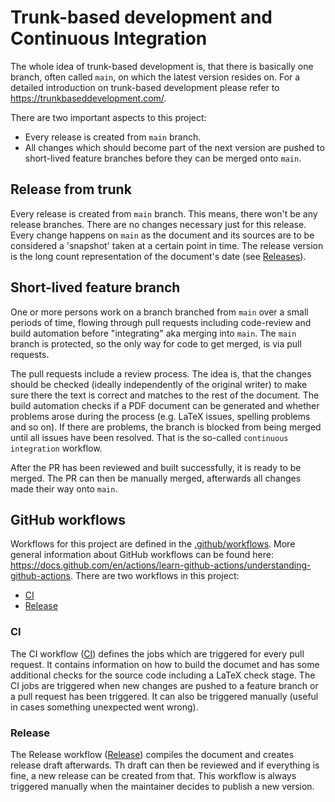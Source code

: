# Trunk-based development and Continuous Integration
The whole idea of trunk-based development is, that there is basically one branch, 
often called `main`, on which the latest version resides on.
For a detailed introduction on trunk-based development please refer to 
https://trunkbaseddevelopment.com/.

There are two important aspects to this project:
* Every release is created from `main` branch.
* All changes which should become part of the next version are pushed to short-lived 
  feature branches before they can be merged onto `main`.
  
## Release from trunk
Every release is created from `main` branch.
This means, there won't be any release branches.
There are no changes necessary just for this release.
Every change happens on `main` as the document and its sources are to be considered
a 'snapshot' taken at a certain point in time.
The release version is the long count representation of the document's date 
(see [Releases](releases.md)).

## Short-lived feature branch
One or more persons work on a branch branched from `main` over a small periods of time, flowing through pull requests including code-review and build automation before "integrating" 
aka merging into `main`.
The `main` branch is protected, so the only way for code to get merged, is via pull requests.

The pull requests include a review process.
The idea is, that the changes should be checked (ideally independently of the original writer) 
to make sure there the text is correct and matches to the rest of the document.
The build automation checks if a PDF document can be generated and whether
problems arose during the process (e.g. LaTeX issues, spelling problems and so on).
If there are problems, the branch is blocked from being merged until all issues have been resolved.
That is the so-called `continuous integration` workflow.

After the PR has been reviewed and built successfully, it is ready to be merged.
The PR can then be manually merged, afterwards all changes made their way onto `main`.

## GitHub workflows
Workflows for this project are defined in the [.github/workflows](.github/workflows).
More general information about GitHub workflows can be found here: 
https://docs.github.com/en/actions/learn-github-actions/understanding-github-actions.
There are two workflows in this project:
* [CI](ci.yml)
* [Release](release.yml)

### CI
The CI workflow ([CI](ci.yml))  defines the jobs which are triggered for every pull request.
It contains information on how to build the documet and has some additional checks for the
source code including a LaTeX check stage.
The CI jobs are triggered when new changes are pushed to a feature branch or a pull request
has been triggered.
It can also be triggered manually (useful in cases something unexpected went wrong).

### Release
The Release workflow ([Release](release.yml)) compiles the document and creates release draft
afterwards.
Th draft can then be reviewed and if everything is fine, a new release can be created from that.
This workflow is always triggered manually when the maintainer decides to publish a new version.
